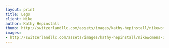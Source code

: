 ```yaml
--- 
layout: print
title: Legs
client: Nike
author: Kathy Hepinstall
thumb: http://switzerlandllc.com/assets/images/kathy-hepinstall/nikewomens-1-small.jpg
images: 
- http://switzerlandllc.com/assets/images/kathy-hepinstall/nikewomens-1.jpg
---
```

